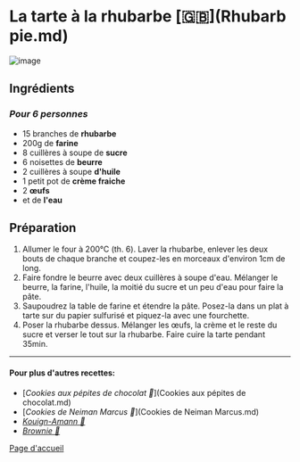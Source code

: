 # La tarte à la rhubarbe [🇬🇧](Rhubarb pie.md)
![image](img/Tarterhubarbe.jpeg)

## Ingrédients
### *Pour 6 personnes* 
* 15 branches de **rhubarbe**
* 200g de **farine**
* 8 cuillères à soupe de **sucre**
* 6 noisettes de **beurre**
* 2 cuillères à soupe **d'huile**
* 1 petit pot de **crème fraiche**
* 2 **œufs**
* et de **l'eau**

## Préparation 
1. Allumer le four à 200°C (th. 6). Laver la rhubarbe, enlever les deux bouts de chaque branche et coupez-les en morceaux d'environ 1cm de long. 
2. Faire fondre le beurre avec deux cuillères à soupe d'eau. Mélanger le beurre, la farine, l'huile, la moitié du sucre et un peu d'eau pour faire la pâte.
3. Saupoudrez la table de farine et étendre la pâte. Posez-la dans un plat à tarte sur du papier sulfurisé et piquez-la avec une fourchette.
4. Poser la rhubarbe dessus. Mélanger les œufs, la crème et le reste du sucre et verser le tout sur la rhubarbe. Faire cuire la tarte pendant 35min.  

________________________________
#### Pour plus d'autres recettes: 
* [*Cookies aux pépites de chocolat 🍪*](Cookies aux pépites de chocolat.md)
* [*Cookies de Neiman Marcus 🍪*](Cookies de Neiman Marcus.md)
* [*Kouign-Amann 🧈*](Kouign-Amann.md)
* [*Brownie 🍫*](Brownies.md)

[Page d'accueil](index.md)
